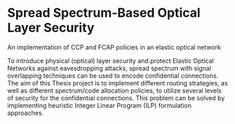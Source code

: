 # Spread Spectrum-Based Optical Layer Security
An implementation of CCP and FCAP policies in an elastic optical network

To introduce physical (optical) layer security and protect Elastic Optical Networks against
eavesdropping attacks, spread spectrum with signal overlapping techniques can be used to encode
confidential connections. The aim of this Thesis project is to implement different routing strategies,
as well as different spectrum/code allocation policies, to utilize several levels of security for the
confidential connections. This problem can be solved by implementing heuristic Integer Linear Program (ILP)
formulation approaches.
